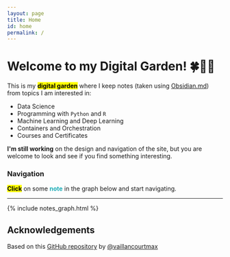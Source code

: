 ```yaml
---
layout: page
title: Home
id: home
permalink: /
---
```


#  Welcome to my Digital Garden! 🍀🐕‍🦺

This is my <mark><b>digital garden</b></mark> where I keep notes (taken using [Obsidian.md](https://obsidian.md/)) from topics I am interested in:
- Data Science
- Programming with `Python` and `R`
- Machine Learning and Deep Learning
- Containers and Orchestration
- Courses and Certificates


<div class="alert alert-warning" role="alert">
  <b>I'm still working</b> on the design and navigation of the site, but you are welcome to look and see if you find something interesting.
</div>


### Navigation
<mark><b>Click</b></mark> on some <span id='note-color'>note</span> in the graph below and start navigating.

<hr>

{% include notes_graph.html %}

## Acknowledgements
Based on this [GitHub repository](https://github.com/maximevaillancourt/digital-garden-jekyll-template) by [@vaillancourtmax](https://twitter.com/vaillancourtmax)

<style>
#note-color {
  color: #1CACB6;
  font-weight: bold;
}
</style>
